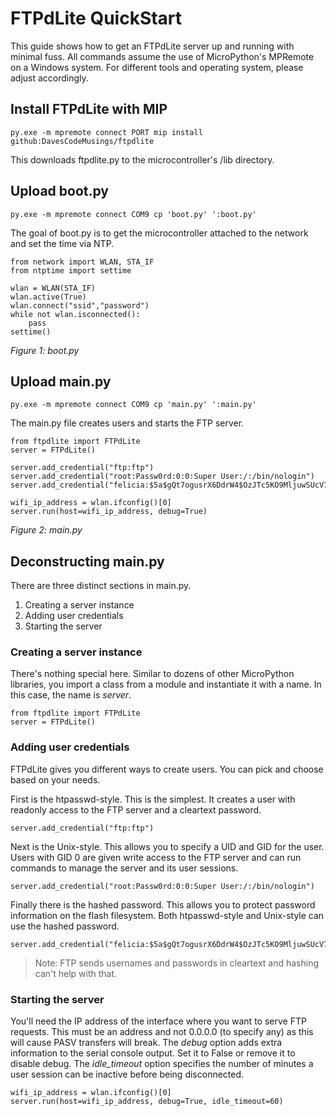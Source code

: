 # FTPdLite QuickStart
This guide shows how to get an FTPdLite server up and running with minimal fuss. All commands assume the use of MicroPython's MPRemote on a Windows system. For different tools and operating system, please adjust accordingly.

## Install FTPdLite with MIP
```
py.exe -m mpremote connect PORT mip install github:DavesCodeMusings/ftpdlite
```

This downloads ftpdlite.py to the microcontroller's /lib directory.

## Upload boot.py
```
py.exe -m mpremote connect COM9 cp 'boot.py' ':boot.py'
```

The goal of boot.py is to get the microcontroller attached to the network and set the time via NTP.

```
from network import WLAN, STA_IF
from ntptime import settime

wlan = WLAN(STA_IF)
wlan.active(True)
wlan.connect("ssid","password")
while not wlan.isconnected():
    pass
settime()
```
_Figure 1: boot.py_

## Upload main.py
```
py.exe -m mpremote connect COM9 cp 'main.py' ':main.py'
```

The main.py file creates users and starts the FTP server.

```
from ftpdlite import FTPdLite
server = FTPdLite()

server.add_credential("ftp:ftp")
server.add_credential("root:Passw0rd:0:0:Super User:/:/bin/nologin")
server.add_credential("felicia:$5a$gQt7ogusrX6DdrW4$OzJTc5KO9MljuwSUcV797EnAt8UzcKjCESWPziT5PV4=")

wifi_ip_address = wlan.ifconfig()[0]
server.run(host=wifi_ip_address, debug=True)
```
_Figure 2: main.py_

## Deconstructing main.py
There are three distinct sections in main.py.
1. Creating a server instance
2. Adding user credentials
3. Starting the server 

### Creating a server instance
There's nothing special here. Similar to dozens of other MicroPython libraries, you import a class from a module and instantiate it with a name. In this case, the name is _server_.

```
from ftpdlite import FTPdLite
server = FTPdLite()
```

### Adding user credentials
FTPdLite gives you different ways to create users. You can pick and choose based on your needs.

First is the htpasswd-style. This is the simplest. It creates a user with readonly access to the FTP server and a cleartext password.
```
server.add_credential("ftp:ftp")
```

Next is the Unix-style. This allows you to specify a UID and GID for the user. Users with GID 0 are given write access to the FTP server and can run commands to manage the server and its user sessions.
```
server.add_credential("root:Passw0rd:0:0:Super User:/:/bin/nologin")
```

Finally there is the hashed password. This allows you to protect password information on the flash filesystem. Both htpasswd-style and Unix-style can use the hashed password.
```
server.add_credential("felicia:$5a$gQt7ogusrX6DdrW4$OzJTc5KO9MljuwSUcV797EnAt8UzcKjCESWPziT5PV4=")
```

>Note: FTP sends usernames and passwords in cleartext and hashing can't help with that.

### Starting the server
You'll need the IP address of the interface where you want to serve FTP requests. This must be an address and not 0.0.0.0 (to specify any) as this will cause PASV transfers will break. The _debug_ option adds extra information to the serial console output. Set it to False or remove it to disable debug. The _idle_timeout_ option specifies the number of minutes a user session can be inactive before being disconnected.

```
wifi_ip_address = wlan.ifconfig()[0]
server.run(host=wifi_ip_address, debug=True, idle_timeout=60)
```
